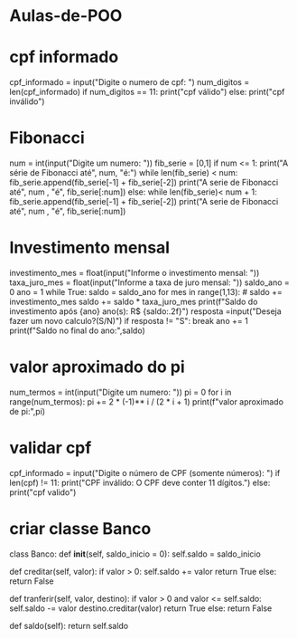 # Aulas-de-POO

# cpf informado
cpf_informado = input("Digite o numero de cpf: ")
num_digitos = len(cpf_informado)
if num_digitos == 11:
  print("cpf válido")
else:
  print("cpf inválido")



# Fibonacci
num = int(input("Digite um numero: "))
fib_serie = [0,1]
if num <= 1:
  print("A série de Fibonacci até", num, "é:")
  while len(fib_serie) < num:
    fib_serie.append(fib_serie[-1] + fib_serie[-2])
  print("A serie de Fibonacci até", num , "é", fib_serie[:num])
else:
  while len(fib_serie)< num + 1:
    fib_serie.append(fib_serie[-1] + fib_serie[-2])
  print("A serie de Fibonacci até", num , "é", fib_serie[:num])



# Investimento mensal
investimento_mes = float(input("Informe o investimento mensal: "))
taxa_juro_mes = float(input("Informe a taxa de juro mensal: "))
saldo_ano = 0
ano = 1
while True:
  saldo = saldo_ano
  for mes in range(1,13):
      # saldo += investimento_mes
      saldo += saldo * taxa_juro_mes
  print(f"Saldo do investimento após {ano} ano(s): R$ {saldo:.2f}")
  resposta =input("Deseja fazer um novo calculo?(S/N)")
  if resposta != "S":
    break
  ano += 1
print(f"Saldo no final do ano:",saldo)



# valor aproximado do pi
num_termos = int(input("Digite um numero: "))
pi = 0
for i in range(num_termos):
  pi += 2 * (-1)** i / (2 * i + 1)
  print(f"valor aproximado de pi:",pi)



# validar cpf
cpf_informado = input("Digite o número de CPF (somente números): ")
if len(cpf) != 11:
    print("CPF inválido: O CPF deve conter 11 dígitos.")
else:
    print("cpf valido")



# criar classe Banco
class Banco:
  def __init__(self, saldo_inicio = 0):
    self.saldo = saldo_inicio

  def creditar(self, valor):
    if valor > 0:
      self.saldo += valor
      return True
    else:
      return False

  def tranferir(self, valor, destino):
    if valor > 0 and valor <= self.saldo:
      self.saldo -= valor
      destino.creditar(valor)
      return True
    else:
      return False

  def saldo(self):
    return self.saldo

